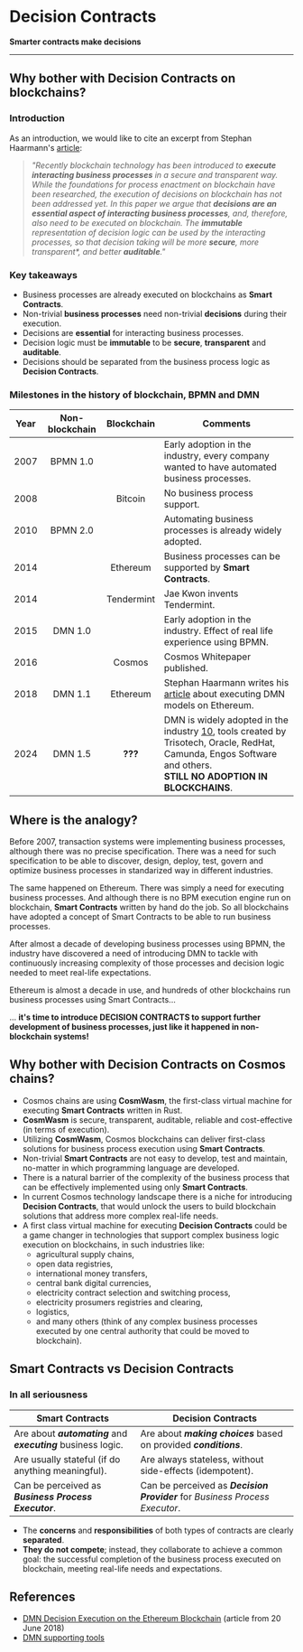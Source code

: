 # Decision Contracts

**Smarter contracts make decisions**

---

## Why bother with Decision Contracts on blockchains?

### Introduction

As an introduction, we would like to cite an excerpt from Stephan Haarmann's [article][1]:

> _"Recently blockchain technology has been introduced to **execute interacting business
> processes** in a secure and transparent way. While the foundations for process
> enactment on blockchain have been researched, the execution of decisions on
> blockchain has not been addressed yet. In this paper we argue that **decisions are an
> essential aspect of interacting business processes**, and, therefore, also need to be
> executed on blockchain. The **immutable** representation of decision logic can be used by
> the interacting processes, so that decision taking will be more **secure**, more
> *transparent**, and better **auditable**."_

### Key takeaways

- Business processes are already executed on blockchains as **Smart Contracts**.
- Non-trivial **business processes** need non-trivial **decisions** during their execution.
- Decisions are **essential** for interacting business processes.
- Decision logic must be **immutable** to be **secure**, **transparent** and **auditable**.
- Decisions should be separated from the business process logic as **Decision Contracts**. 

### Milestones in the history of blockchain, BPMN and DMN

| Year | Non-blockchain | Blockchain | Comments                                                                                                                                                              |
|:----:|:--------------:|:----------:|-----------------------------------------------------------------------------------------------------------------------------------------------------------------------|
| 2007 |    BPMN 1.0    |            | Early adoption in the industry, every company wanted to have automated business processes.                                                                            | 
| 2008 |                |  Bitcoin   | No business process support.                                                                                                                                          | 
| 2010 |    BPMN 2.0    |            | Automating business processes is already widely adopted.                                                                                                              | 
| 2014 |                |  Ethereum  | Business processes can be supported by **Smart Contracts**.                                                                                                           | 
| 2014 |                | Tendermint | Jae Kwon invents Tendermint.                                                                                                                                          | 
| 2015 |    DMN 1.0     |            | Early adoption in the industry. Effect of real life experience using BPMN.                                                                                            | 
| 2016 |                |   Cosmos   | Cosmos Whitepaper published.                                                                                                                                          | 
| 2018 |    DMN 1.1     |  Ethereum  | Stephan Haarmann writes his [article][1] about executing DMN models on Ethereum.                                                                                      | 
| 2024 |    DMN 1.5     |  **???**   | DMN is widely adopted in the industry [10], tools created by Trisotech, Oracle, RedHat, Camunda, Engos Software and others.</br>**STILL NO ADOPTION IN BLOCKCHAINS**. | 

## Where is the analogy?

Before 2007, transaction systems were implementing business processes, although there
was no precise specification. There was a need for such specification to be able to discover,
design, deploy, test, govern and optimize business processes in standarized way in different industries.

The same happened on Ethereum. There was simply a need for executing business
processes. And although there is no BPM execution engine run on blockchain,
**Smart Contracts** written by hand do the job. So all blockchains have adopted a concept
of Smart Contracts to be able to run business processes. 

After almost a decade of developing business processes using BPMN, the industry have
discovered a need of introducing DMN to tackle with continuously increasing complexity of
those processes and decision logic needed to meet real-life expectations.

Ethereum is almost a decade in use, and hundreds of other blockchains run business processes
using Smart Contracts...

... **it's time to introduce DECISION CONTRACTS to support further development of business processes,
just like it happened in non-blockchain systems!**

## Why bother with Decision Contracts on Cosmos chains?

- Cosmos chains are using **CosmWasm**, the first-class virtual machine for executing **Smart Contracts** written in Rust.
- **CosmWasm** is secure, transparent, auditable, reliable and cost-effective (in terms of execution).
- Utilizing **CosmWasm**, Cosmos blockchains can deliver first-class solutions for business process execution using **Smart Contracts**.
- Non-trivial **Smart Contracts** are not easy to develop, test and maintain, no-matter in which programming language are developed.
- There is a natural barrier of the complexity of the business process that can be effectively implemented using only **Smart Contracts**.
- In current Cosmos technology landscape there is a niche for introducing **Decision Contracts**, that would unlock the users to build blockchain solutions that address more complex real-life needs.
- A first class virtual machine for executing **Decision Contracts** could be a game changer in technologies that support complex business logic execution on blockchains, in such industries like:
  - agricultural supply chains,
  - open data registries,
  - international money transfers,
  - central bank digital currencies,
  - electricity contract selection and switching process,
  - electricity prosumers registries and clearing,
  - logistics,
  - and many others (think of any complex business processes executed by one central authority that could be moved to blockchain).

## Smart Contracts vs Decision Contracts

### In all seriousness

| Smart Contracts                                                | Decision Contracts                                                           |
|----------------------------------------------------------------|------------------------------------------------------------------------------|
| Are about _**automating**_ and _**executing**_ business logic. | Are about _**making choices**_ based on provided _**conditions**_.           |
| Are usually stateful (if do anything meaningful).              | Are always stateless, without side-effects (idempotent).                     |
| Can be perceived as _**Business Process Executor**_.           | Can be perceived as _**Decision Provider**_ for _Business Process Executor_. |

- The **concerns** and **responsibilities** of both types of contracts are clearly **separated**.
- **They do not compete**; instead, they collaborate to achieve a common goal: the successful completion of the business process executed on blockchain, meeting real-life needs and expectations.

## References

- [DMN Decision Execution on the Ethereum Blockchain][1] (article from 20 June 2018)
- [DMN supporting tools][10]

[1]: https://www.researchgate.net/publication/325174084_DMN_Decision_Execution_on_the_Ethereum_Blockchain
[10]: https://dmn-tck.github.io/tck 
